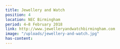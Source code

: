 ```yaml
---
title: Jewellery and Watch
position: 4
location: NEC Birmingham
period: 4–8 February 2018
link: http://www.jewelleryandwatchbirmingham.com
image: "/uploads/jewellery-and-watch.jpg"
has-content: 
---
```


